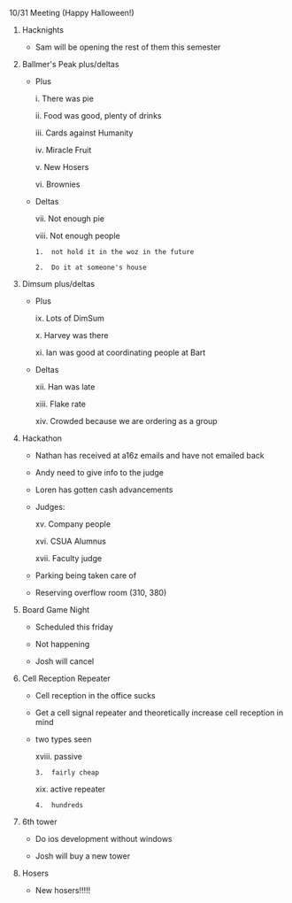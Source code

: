 10/31 Meeting (Happy Halloween!)

1.  Hacknights

    -   Sam will be opening the rest of them this semester

2.  Ballmer's Peak plus/deltas

    -   Plus

        i.  There was pie

        ii. Food was good, plenty of drinks

        iii. Cards against Humanity

        iv. Miracle Fruit

        v.  New Hosers

        vi. Brownies

    -   Deltas

        vii. Not enough pie

        viii. Not enough people

            1.  not hold it in the woz in the future

            2.  Do it at someone's house

3.  Dimsum plus/deltas

    -   Plus

        ix. Lots of DimSum

        x.  Harvey was there

        xi. Ian was good at coordinating people at Bart

    -   Deltas

        xii. Han was late

        xiii. Flake rate

        xiv. Crowded because we are ordering as a group

4.  Hackathon

    -   Nathan has received at a16z emails and have not emailed back

    -   Andy need to give info to the judge

    -   Loren has gotten cash advancements

    -   Judges:

        xv. Company people

        xvi. CSUA Alumnus

        xvii. Faculty judge

    -   Parking being taken care of

    -   Reserving overflow room (310, 380)

5.  Board Game Night

    -   Scheduled this friday

    -   Not happening

    -   Josh will cancel

6.  Cell Reception Repeater

    -   Cell reception in the office sucks

    -   Get a cell signal repeater and theoretically increase cell
        reception in mind

    -   two types seen

        xviii.  passive

            3.  fairly cheap

        xix. active repeater

            4.  hundreds

7.  6th tower

    -   Do ios development without windows

    -   Josh will buy a new tower

8.  Hosers

    -   New hosers!!!!!
